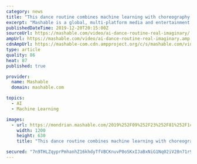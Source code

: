```yaml
---
category: news
title: "This dance routine combines machine learning with choreography — Future Blink"
excerpt: "Mashable is a global, multi-platform media and entertainment company. Powered by its own proprietary technology, Mashable is the go-to source for tech, digital culture and entertainment content for its dedicated and influential audience around the globe. ©2019 Mashable, Inc. All Rights Reserved. Mashable, MashBash and Mashable House are among ..."
publishedDateTime: 2019-12-20T20:15:00Z
sourceUrl: https://mashable.com/video/ai-dance-routine-real-imaginary/
ampUrl: https://mashable.com/video/ai-dance-routine-real-imaginary.amp
cdnAmpUrl: https://mashable-com.cdn.ampproject.org/c/s/mashable.com/video/ai-dance-routine-real-imaginary.amp
type: article
quality: 86
heat: 87
published: true

provider:
  name: Mashable
  domain: mashable.com

topics:
  - AI
  - Machine Learning

images:
  - url: https://mondrian.mashable.com/2019%252F09%252F23%252F81%252F1c6bcffb551340aa97f1f4bc84a905a0.9943c.png%252F1200x630.png?signature=rKWGyblVWKfY5g9mabIybd630ik=
    width: 1200
    height: 630
    title: "This dance routine combines machine learning with choreography — Future Blink"

secured: "7n9THLZqyprPmhanhZ16khdyTfVBCKnuvP0oSKxIJaBxNiG1Nq02iV28n71r9Wt1GE74vNJLOp/KNy9QJ2NcPFbn4O0G0aGsNTnZ8FZ6TS0jKMBPPen18CaZQHs/gg6X/O8nPr2HabhSF7Ks3zgnEVv5KBnCSZsRqGe8Cg927NJvxNplpm2FCo+fWAJBtR5ltrV1+VFsRYxuw8ABPPFkNEiGV5gA8zyegBlPSI6UUL4SWq6TqMfzvU+ERfj/KXi6NFrsR1q5ArAxSYDZeHqBVA==;4V7LmdodQQUQsKrrLPyXVQ=="
---
```


